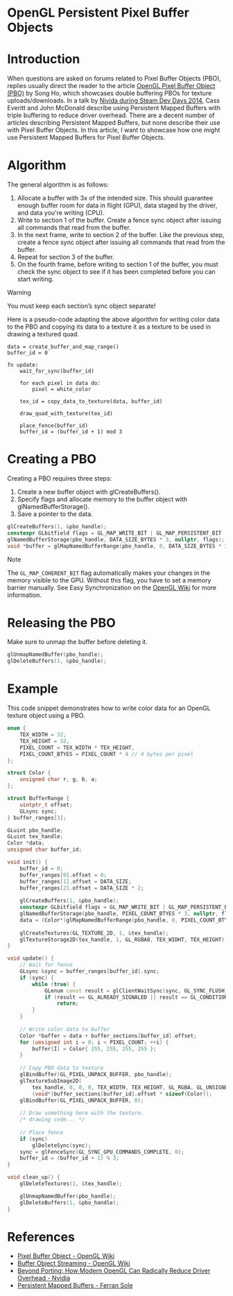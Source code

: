 # OpenGL Persistent Pixel Buffer Objects

# Introduction

When questions are asked on forums related to Pixel Buffer Objects (PBO), replies usually direct the reader to the article [OpenGL Pixel Buffer Object (PBO)](http://www.songho.ca/opengl/gl_pbo.html) by Song Ho, which showcases double buffering PBOs for texture uploads/downloads. In a talk by [Nivida during Steam Dev Days 2014](https://www.youtube.com/watch?v=-bCeNzgiJ8I), Cass Everitt and John McDonald describe using Persistent Mapped Buffers with triple buffering to reduce driver overhead. There are a decent number of articles describing Persistent Mapped Buffers, but none describe their use with Pixel Buffer Objects. In this article, I want to showcase how one might use Persistent Mapped Buffers for Pixel Buffer Objects.

# Algorithm

The general algorithm is as follows:

1. Allocate a buffer with 3x of the intended size. This should guarantee enough buffer room for data in flight (GPU), data staged by the driver, and data you're writing (CPU).
2. Write to section 1 of the buffer. Create a fence sync object after issuing all commands that read from the buffer.
3. In the next frame, write to section 2 of the buffer. Like the previous step, create a fence sync object after issuing all commands that read from the buffer. 
4. Repeat for section 3 of the buffer.
5. On the fourth frame, before writing to section 1 of the buffer, you must check the sync object to see if it has been completed before you can start writing.

> [!WARNING]
> You must keep each section’s sync object separate!

Here is a pseudo-code adapting the above algorithm for writing color data to the PBO and copying its data to a texture it as a texture to be used in drawing a textured quad.

```
data = create_buffer_and_map_range()
buffer_id = 0

fn update:
	wait_for_sync(buffer_id)
	
	for each pixel in data do:
		pixel = white_color
	
	tex_id = copy_data_to_texture(data, buffer_id)
	
	draw_quad_with_texture(tex_id)
	
	place_fence(buffer_id)
	buffer_id = (buffer_id + 1) mod 3
```

# Creating a PBO

Creating a PBO requires three steps:

1. Create a new buffer object with glCreateBuffers().
2. Specify flags and allocate memory to the buffer object with glNamedBufferStorage().
3. Save a pointer to the data.

```cpp
glCreateBuffers(1, &pbo_handle);
constexpr GLbitfield flags = GL_MAP_WRITE_BIT | GL_MAP_PERSISTENT_BIT | GL_MAP_COHERENT_BIT;
glNamedBufferStorage(pbo_handle, DATA_SIZE_BYTES * 3, nullptr, flags);
void *buffer = glMapNamedBufferRange(pbo_handle, 0, DATA_SIZE_BYTES * 3, flags));
```

> [!NOTE]
> The `GL_MAP_COHERENT_BIT` flag automatically makes your changes in the memory visible to the GPU. Without this flag, you have to set a memory barrier manually. See Easy Synchronization on the [OpenGL Wiki](https://www.khronos.org/opengl/wiki/Buffer_Object#Persistent_mapping) for more information.


# Releasing the PBO

Make sure to unmap the buffer before deleting it.

```cpp
glUnmapNamedBuffer(pbo_handle);
glDeleteBuffers(1, &pbo_handle);
```

# Example

This code snippet demonstrates how to write color data for an OpenGL texture object using a PBO.

```cpp
enum {
	TEX_WIDTH = 32,
	TEX_HEIGHT = 32,
	PIXEL_COUNT = TEX_WIDTH * TEX_HEIGHT,
	PIXEL_COUNT_BTYES = PIXEL_COUNT * 4 // 4 bytes per pixel
};

struct Color {
	unsigned char r, g, b, a;
};

struct BufferRange {
	uintptr_t offset;
	GLsync sync;
} buffer_ranges[3];

GLuint pbo_handle;
GLuint tex_handle;
Color *data;
unsigned char buffer_id;

void init() {
	buffer_id = 0;
	buffer_ranges[0].offset = 0;
	buffer_ranges[1].offset = DATA_SIZE;
	buffer_ranges[2].offset = DATA_SIZE * 2;
	
	glCreateBuffers(1, &pbo_handle);
	constexpr GLbitfield flags = GL_MAP_WRITE_BIT | GL_MAP_PERSISTENT_BIT | GL_MAP_COHERENT_BIT;
	glNamedBufferStorage(pbo_handle, PIXEL_COUNT_BTYES * 3, nullptr, flags);
	data = (Color*)glMapNamedBufferRange(pbo_handle, 0, PIXEL_COUNT_BTYES * 3, flags);
	
	glCreateTextures(GL_TEXTURE_2D, 1, &tex_handle);
	glTextureStorage2D(tex_handle, 1, GL_RGBA8, TEX_WIDHT, TEX_HEIGHT);
}

void update() {
	// Wait for fence
	GLsync &sync = buffer_ranges[buffer_id].sync;
	if (sync) {
		while (true) {
			GLenum const result = glClientWaitSync(sync, GL_SYNC_FLUSH_COMMANDS_BIT, 1);
			if (result == GL_ALREADY_SIGNALED || result == GL_CONDITION_SATISFIED)
				return;
		}
	}
	
	// Write color data to buffer
	Color *buffer = data + buffer_sections[buffer_id].offset;
	for (unsigned int i = 0; i < PIXEL_COUNT; ++i) {
		buffer[I] = Color{ 255, 255, 255, 255 };
	}
	
	// Copy PBO data to texture
	glBindBuffer(GL_PIXEL_UNPACK_BUFFER, pbo_handle);
	glTextureSubImage2D(
		tex_handle, 0, 0, 0, TEX_WIDTH, TEX_HEIGHT, GL_RGBA, GL_UNSIGNED_BYTE,
		(void*)buffer_sections[buffer_id].offset * sizeof(Color));
	glBindBuffer(GL_PIXEL_UNPACK_BUFFER, 0);
	
	// Draw something here with the texture.
	/* drawing code... */
	
	// Place fence
	if (sync)
		glDeleteSync(sync);
	sync = glFenceSync(GL_SYNC_GPU_COMMANDS_COMPLETE, 0);
	buffer_id = (buffer_id + 1) % 3;
}

void clean_up() {
	glDeleteTextures(1, &tex_handle);

	glUnmapNamedBuffer(pbo_handle);
	glDeleteBuffers(1, &pbo_handle);
}
```

# References

- [Pixel Buffer Object - OpenGL Wiki](https://www.khronos.org/opengl/wiki/Pixel_Buffer_Object)
- [Buffer Object Streaming - OpenGL Wiki](https://www.khronos.org/opengl/wiki/Buffer_Object_Streaming)
- [Beyond Porting: How Modern OpenGL Can Radically Reduce Driver Overhead - Nvidia](http://media.steampowered.com/apps/steamdevdays/slides/beyondporting.pdf)
- [Persistent Mapped Buffers - Ferran Sole](https://ferransole.wordpress.com/2014/06/08/persistent-mapped-buffers/)
